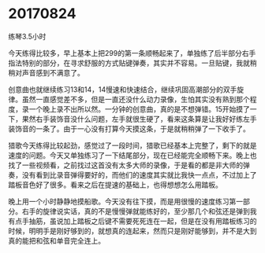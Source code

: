 # 20170824

练琴3.5小时

今天练得比较多，早上基本上把299的第一条顺畅起来了，单独练了后半部分右手指法特别的部分，在寻求舒服的方式贴键弹奏，其实并不容易。一旦贴键，我就稍稍对声音感到不满意了。

创意曲也就继续练习13和14，14慢速和快速结合，继续巩固高潮部分的双手旋律。虽然一直感觉差不多，但是一直还没什么动力录像，生怕其实没有熟到那个程度，录一个晚上录不出所以然。一分钟的创意曲，真的是不想弹错。15开始摸了一下，果然右手装饰音没什么问题，左手就很生硬了，看来这条算是让我好好练左手装饰音的一条了。由于一心没有打算今天摸这条，于是就稍稍弹了一下收手了。

猎歌今天练得比较起劲，感觉过了一段时间，猎歌已经基本上完整了，剩下的就是速度的问题。今天又单独练习了一下结尾部分，现在已经能完全顺畅下来。晚上也找了一些视频看，之前找过这首没有太多大师的录像，于是看的都是非大师的弹奏，没有看到比录音弹得要好的，而他们的速度其实就比我快一点点，不过加上了踏板音色好了很多。看来之后在提速的基础上，也得想想怎么用踏板。

晚上用一个小时静静地摸船歌。今天没有往下摸，而是用很慢的速度练习第一部分。右手的旋律说实话，真的不是慢慢弹就能练好的，至少那几个和弦还是弹到我有点手抽筋，虽说加上踏板之后键不需要死死连在一起，但是在没有用踏板练习的时候，明明手是刚好够到的，就想真的连起来，然而只是刚好能够到，并不是大到真的能把和弦和单音完全连上。
